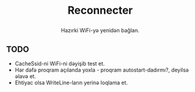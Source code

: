 # <p align="center">Reconnecter</p>
<p align="center">Hazırki WiFi-yə yenidən bağlan.</p>

## TODO
- CacheSsid-ni WiFi-ni dəyişib test et.
- Hər dəfə proqram açılanda yoxla - proqram autostart-dadırmı?, deyilsə əlavə et.
- Ehtiyac olsa WriteLine-ların yerinə loqlama et.
